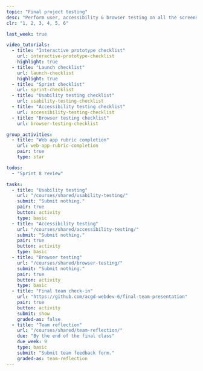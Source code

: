 ```yaml
---
topic: "Final project testing"
desc: "Perform user, accessibility & browser testing on all the screens of another team’s application design."
clr: "1, 2, 3, 4, 5, 6"

last_week: true

video_tutorials:
  - title: "Interactive prototype checklist"
    url: interactive-prototype-checklist
    highlight: true
  - title: "Launch checklist"
    url: launch-checklist
    highlight: true
  - title: "Sprint checklist"
    url: sprint-checklist
  - title: "Usability testing checklist"
    url: usability-testing-checklist
  - title: "Accessibility testing checklist"
    url: accessibility-testing-checklist
  - title: "Browser testing checklist"
    url: browser-testing-checklist

group_activities:
  - title: "Web app rubric completion"
    url: web-app-rubric-completion
    pair: true
    type: star

todos:
  - "Sprint 8 review"

tasks:
  - title: "Usability testing"
    url: "/courses/shared/usability-testing/"
    submit: "Submit nothing."
    pair: true
    button: activity
    type: basic
  - title: "Accessibility testing"
    url: "/courses/shared/accessibility-testing/"
    submit: "Submit nothing."
    pair: true
    button: activity
    type: basic
  - title: "Browser testing"
    url: "/courses/shared/browser-testing/"
    submit: "Submit nothing."
    pair: true
    button: activity
    type: basic
  - title: "Final team check-in"
    url: "https://github.com/acgd-webdev-6/final-team-presentation"
    pair: true
    button: activity
    submit: show
    graded-as: false
  - title: "Team reflection"
    url: "/courses/shared/team-reflection/"
    due: "By the end of the final class"
    due_week: 9
    type: basic
    submit: "Submit team feedback form."
    graded-as: team-reflection
---
```

